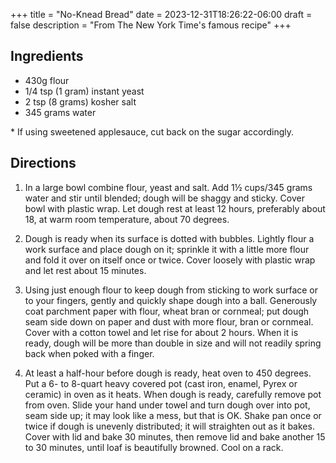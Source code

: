 +++
title = "No-Knead Bread"
date = 2023-12-31T18:26:22-06:00
draft = false
description = "From The New York Time's famous recipe"
+++

## Ingredients

- 430g flour
- 1/4 tsp (1 gram) instant yeast
- 2 tsp (8 grams) kosher salt
- 345 grams water

\* If using sweetened applesauce, cut back on the sugar accordingly.

## Directions

1. In a large bowl combine flour, yeast and salt.
   Add 1½ cups/345 grams water and stir until blended; dough will be shaggy and sticky.
   Cover bowl with plastic wrap.
   Let dough rest at least 12 hours, preferably about 18, at warm room temperature, about 70 degrees.

2. Dough is ready when its surface is dotted with bubbles.
   Lightly flour a work surface and place dough on it; sprinkle it with a little more flour and fold it over on itself once or twice.
   Cover loosely with plastic wrap and let rest about 15 minutes.

3. Using just enough flour to keep dough from sticking to work surface or to your fingers, gently and quickly shape dough into a ball.
   Generously coat parchment paper with flour, wheat bran or cornmeal; put dough seam side down on paper and dust with more flour, bran or cornmeal.
   Cover with a cotton towel and let rise for about 2 hours.
   When it is ready, dough will be more than double in size and will not readily spring back when poked with a finger.

4. At least a half-hour before dough is ready, heat oven to 450 degrees.
   Put a 6- to 8-quart heavy covered pot (cast iron, enamel, Pyrex or ceramic) in oven as it heats.
   When dough is ready, carefully remove pot from oven.
   Slide your hand under towel and turn dough over into pot, seam side up; it may look like a mess, but that is OK.
   Shake pan once or twice if dough is unevenly distributed; it will straighten out as it bakes.
   Cover with lid and bake 30 minutes, then remove lid and bake another 15 to 30 minutes, until loaf is beautifully browned.
   Cool on a rack.
